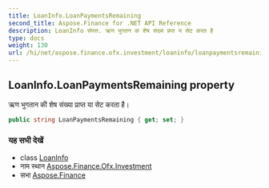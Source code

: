 ```yaml
---
title: LoanInfo.LoanPaymentsRemaining
second_title: Aspose.Finance for .NET API Reference
description: LoanInfo संपत्त. ऋण भुगतन क शेष संख्य प्रप्त य सेट करत है
type: docs
weight: 130
url: /hi/net/aspose.finance.ofx.investment/loaninfo/loanpaymentsremaining/
---
```

## LoanInfo.LoanPaymentsRemaining property

ऋण भुगतान की शेष संख्या प्राप्त या सेट करता है।

```csharp
public string LoanPaymentsRemaining { get; set; }
```

### यह सभी देखें

* class [LoanInfo](../)
* नाम स्थान [Aspose.Finance.Ofx.Investment](../../loaninfo/)
* सभा [Aspose.Finance](../../../)


